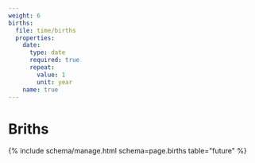 ```yaml
---
weight: 6
births:
  file: time/births
  properties:
    date:
      type: date
      required: true
      repeat:
        value: 1
        unit: year
    name: true
---
```


# Briths

{% include schema/manage.html schema=page.births table="future" %}